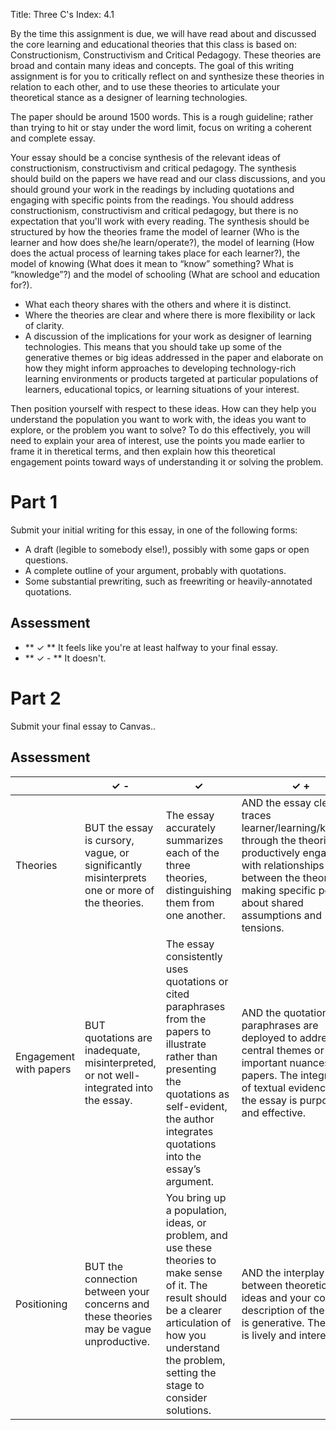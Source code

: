Title: Three C's
Index: 4.1

By the time this assignment is due, we will have read about and discussed the core learning and educational theories that this class is based on: Constructionism, Constructivism and Critical Pedagogy. These theories are broad and contain many ideas and concepts. The goal of this writing assignment is for you to critically reflect on and synthesize these theories in relation to each other, and to use these theories to articulate your theoretical stance as a designer of learning technologies.

The paper should be around 1500 words. This is a rough guideline; rather than trying to hit or stay under the word limit, focus on writing a coherent and complete essay.

Your essay should be a concise synthesis of the relevant ideas of constructionism, constructivism and critical pedagogy. The synthesis should build on the papers we have read and our class discussions, and you should ground your work in the readings by including quotations and engaging with specific points from the readings. You should address constructionism, constructivism and critical pedagogy, but there is no expectation that you'll work with every reading. The synthesis should be structured by how the theories frame the model of learner (Who is the learner and how does she/he learn/operate?), the model of learning (How does the actual process of learning takes place for each learner?), the model of knowing (What does it mean to “know” something? What is “knowledge”?) and the model of schooling (What are school and education for?). 

* What each theory shares with the others and where it is distinct.
* Where the theories are clear and where there is more flexibility or lack of clarity.
* A discussion of the implications for your work as designer of learning technologies. This means that you should take up some of the generative themes or big ideas addressed in the paper and elaborate on how they might inform approaches to developing technology-rich learning environments or products targeted at particular populations of learners, educational topics, or learning situations of your interest.

Then position yourself with respect to these ideas. How can they help you understand the population you want to work with, the ideas you want to explore, or the problem you want to solve? To do this effectively, you will need to explain your area of interest, use the points you made earlier to frame it in theretical terms, and then explain how this theoretical engagement points toward ways of understanding it or solving the problem. 

# Part 1

Submit your initial writing for this essay, in one of the following forms:

- A draft (legible to somebody else!), possibly with some gaps or open questions.
- A complete outline of your argument, probably with quotations.
- Some substantial prewriting, such as freewriting or heavily-annotated quotations.


## Assessment

- ** &#10003; ** It feels like you're at least halfway to your final essay. 
- ** &#10003; - ** It doesn't.

# Part 2

Submit your final essay to Canvas..

## Assessment

| | &#10003; - | &#10003; | &#10003; + |
|-|-------------------------|--------------------|----------------------|
|Theories|BUT the essay is cursory, vague, or  significantly misinterprets one or more of the theories.|The essay accurately summarizes each of the three theories, distinguishing them from one another.|AND the essay clearly traces learner/learning/knowing through the theories and productively engages with relationships between the theories, making specific points about shared assumptions and tensions.|
|Engagement with papers|BUT quotations are inadequate, misinterpreted, or not well-integrated into the essay.|The essay consistently uses quotations or cited paraphrases from the papers to illustrate rather than presenting the quotations as self-evident, the author integrates quotations into the essay’s argument.|AND the quotations/ paraphrases are deployed to address central themes or important nuances of the papers. The integration of  textual evidence into the essay is purposeful and effective.|
|Positioning|BUT the connection between your concerns and these theories may be vague unproductive. | You bring up a population, ideas, or problem, and use these theories to make sense of it. The result should be a clearer articulation of how you understand the problem, setting the stage to consider solutions. | AND the interplay between theoretical ideas and your concrete description of the issue is generative. The essay is lively and interesting. |
